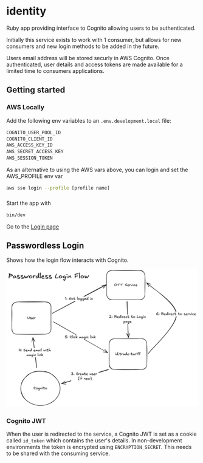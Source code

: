 # identity

Ruby app providing interface to Cognito allowing users to be authenticated.

Initially this service exists to work with 1 consumer,
but allows for new consumers and new login methods to be added in the future.

Users email address will be stored securly in AWS Cognito. Once authenticated,
user details and access tokens are made available for a limited time to
consumers applications.

## Getting started

### AWS Locally

Add the following env variables to an `.env.development.local` file:

``` sh
COGNITO_USER_POOL_ID
COGNITO_CLIENT_ID
AWS_ACCESS_KEY_ID
AWS_SECRET_ACCESS_KEY
AWS_SESSION_TOKEN
```

As an alternative to using the AWS vars above,
you can login and set the AWS_PROFILE env var

``` sh
aws sso login --profile [profile name]
```

###

Start the app with

``` sh
bin/dev
```

Go to the [Login page](http://localhost:3005/myott)

## Passwordless Login

Shows how the login flow interacts with Cognito.

![Diagram](docs/passwordless_login_flow.png)

### Cognito JWT

When the user is redirected to the service, a Cognito JWT is set as a cookie
called `id_token` which contains the user's details. In non-development
environments the token is encrypted using `ENCRYPTION_SECRET`. This needs to
be shared with the consuming service.
